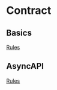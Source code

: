 # Contract

## Basics

[Rules](../global/basic-concepts/rules)

## AsyncAPI

[Rules](../contract/asyncapi/rules/)
